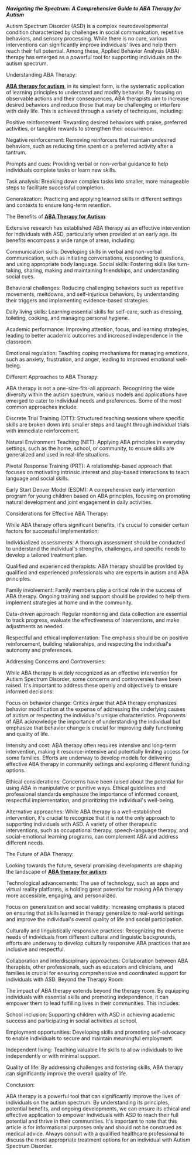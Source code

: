***Navigating the Spectrum: A Comprehensive Guide to ABA Therapy for Autism***

Autism Spectrum Disorder (ASD) is a complex neurodevelopmental condition characterized by challenges in social communication, repetitive behaviors, and sensory processing. While there is no cure, various interventions can significantly improve individuals' lives and help them reach their full potential. Among these, Applied Behavior Analysis (ABA) therapy has emerged as a powerful tool for supporting individuals on the autism spectrum.

Understanding ABA Therapy:

**[ABA therapy for autism](https://www.butterflylearnings.com/)**, in its simplest form, is the systematic application of learning principles to understand and modify behavior. By focusing on observable actions and their consequences, ABA therapists aim to increase desired behaviors and reduce those that may be challenging or interfere with daily life. This is achieved through a variety of techniques, including:

Positive reinforcement: Rewarding desired behaviors with praise, preferred activities, or tangible rewards to strengthen their occurrence.

Negative reinforcement: Removing reinforcers that maintain undesired behaviors, such as reducing time spent on a preferred activity after a tantrum.

Prompts and cues: Providing verbal or non-verbal guidance to help individuals complete tasks or learn new skills.

Task analysis: Breaking down complex tasks into smaller, more manageable steps to facilitate successful completion.

Generalization: Practicing and applying learned skills in different settings and contexts to ensure long-term retention.

The Benefits of **[ABA Therapy for Autism](https://www.butterflylearnings.com/)**:

Extensive research has established ABA therapy as an effective intervention for individuals with ASD, particularly when provided at an early age. Its benefits encompass a wide range of areas, including:

Communication skills: Developing skills in verbal and non-verbal communication, such as initiating conversations, responding to questions, and using appropriate body language.
Social skills: Fostering skills like turn-taking, sharing, making and maintaining friendships, and understanding social cues.

Behavioral challenges: Reducing challenging behaviors such as repetitive movements, meltdowns, and self-injurious behaviors, by understanding their triggers and implementing evidence-based strategies.

Daily living skills: Learning essential skills for self-care, such as dressing, toileting, cooking, and managing personal hygiene.

Academic performance: Improving attention, focus, and learning strategies, leading to better academic outcomes and increased independence in the classroom.

Emotional regulation: Teaching coping mechanisms for managing emotions, such as anxiety, frustration, and anger, leading to improved emotional well-being.

Different Approaches to ABA Therapy:

ABA therapy is not a one-size-fits-all approach. Recognizing the wide diversity within the autism spectrum, various models and applications have emerged to cater to individual needs and preferences. Some of the most common approaches include:

Discrete Trial Training (DTT): Structured teaching sessions where specific skills are broken down into smaller steps and taught through individual trials with immediate reinforcement.

Natural Environment Teaching (NET): Applying ABA principles in everyday settings, such as the home, school, or community, to ensure skills are generalized and used in real-life situations.

Pivotal Response Training (PRT): A relationship-based approach that focuses on motivating intrinsic interest and play-based interactions to teach language and social skills.

Early Start Denver Model (ESDM): A comprehensive early intervention program for young children based on ABA principles, focusing on promoting natural development and joint engagement in daily activities.

Considerations for Effective ABA Therapy:

While ABA therapy offers significant benefits, it's crucial to consider certain factors for successful implementation:

Individualized assessments: A thorough assessment should be conducted to understand the individual's strengths, challenges, and specific needs to develop a tailored treatment plan.

Qualified and experienced therapists: ABA therapy should be provided by qualified and experienced professionals who are experts in autism and ABA principles.

Family involvement: Family members play a critical role in the success of ABA therapy. Ongoing training and support should be provided to help them implement strategies at home and in the community.

Data-driven approach: Regular monitoring and data collection are essential to track progress, evaluate the effectiveness of interventions, and make adjustments as needed.

Respectful and ethical implementation: The emphasis should be on positive reinforcement, building relationships, and respecting the individual's autonomy and preferences.

Addressing Concerns and Controversies:

While ABA therapy is widely recognized as an effective intervention for Autism Spectrum Disorder, some concerns and controversies have been raised. It's important to address these openly and objectively to ensure informed decisions:

Focus on behavior change: Critics argue that ABA therapy emphasizes behavior modification at the expense of addressing the underlying causes of autism or respecting the individual's unique characteristics. Proponents of ABA acknowledge the importance of understanding the individual but emphasize that behavior change is crucial for improving daily functioning and quality of life.

Intensity and cost: ABA therapy often requires intensive and long-term intervention, making it resource-intensive and potentially limiting access for some families. Efforts are underway to develop models for delivering effective ABA therapy in community settings and exploring different funding options.

Ethical considerations: Concerns have been raised about the potential for using ABA in manipulative or punitive ways. Ethical guidelines and professional standards emphasize the importance of informed consent, respectful implementation, and prioritizing the individual's well-being.

Alternative approaches: While ABA therapy is a well-established intervention, it's crucial to recognize that it is not the only approach to supporting individuals with ASD. A variety of other therapeutic interventions, such as occupational therapy, speech-language therapy, and social-emotional learning programs, can complement ABA and address different needs.

The Future of ABA Therapy:

Looking towards the future, several promising developments are shaping the landscape of **[ABA therapy for autism](https://www.butterflylearnings.com/)**:

Technological advancements: The use of technology, such as apps and virtual reality platforms, is holding great potential for making ABA therapy more accessible, engaging, and personalized.

Focus on generalization and social validity: Increasing emphasis is placed on ensuring that skills learned in therapy generalize to real-world settings and improve the individual's overall quality of life and social participation.

Culturally and linguistically responsive practices: Recognizing the diverse needs of individuals from different cultural and linguistic backgrounds, efforts are underway to develop culturally responsive ABA practices that are inclusive and respectful.

Collaboration and interdisciplinary approaches: Collaboration between ABA therapists, other professionals, such as educators and clinicians, and families is crucial for ensuring comprehensive and coordinated support for individuals with ASD.
Beyond the Therapy Room:

The impact of ABA therapy extends beyond the therapy room. By equipping individuals with essential skills and promoting independence, it can empower them to lead fulfilling lives in their communities. This includes:

School inclusion: Supporting children with ASD in achieving academic success and participating in social activities at school.

Employment opportunities: Developing skills and promoting self-advocacy to enable individuals to secure and maintain meaningful employment.

Independent living: Teaching valuable life skills to allow individuals to live independently or with minimal support.

Quality of life: By addressing challenges and fostering skills, ABA therapy can significantly improve the overall quality of life.

Conclusion:

ABA therapy is a powerful tool that can significantly improve the lives of individuals on the autism spectrum. By understanding its principles, potential benefits, and ongoing developments, we can ensure its ethical and effective application to empower individuals with ASD to reach their full potential and thrive in their communities.
It's important to note that this article is for informational purposes only and should not be construed as medical advice. Always consult with a qualified healthcare professional to discuss the most appropriate treatment options for an individual with Autism Spectrum Disorder.
